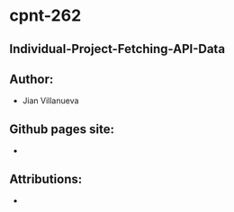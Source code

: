 # cpnt-262
## Individual-Project-Fetching-API-Data
## Author:
- Jian Villanueva
## Github pages site:
- 
## Attributions:
-

